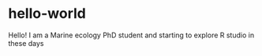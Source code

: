 # hello-world
Hello! I am a Marine ecology PhD student and starting to explore R studio in these days

